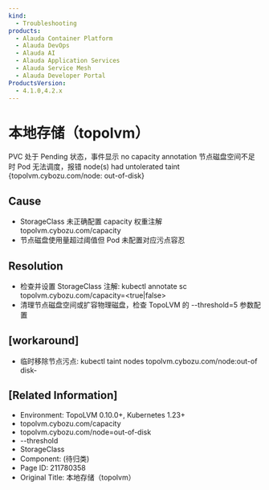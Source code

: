 ```yaml
---
kind:
  - Troubleshooting
products:
  - Alauda Container Platform
  - Alauda DevOps
  - Alauda AI
  - Alauda Application Services
  - Alauda Service Mesh
  - Alauda Developer Portal
ProductsVersion:
  - 4.1.0,4.2.x
---
```

<!-- A type of document that involves encountering a fault, diagnosing it, performing root cause analysis, and providing solutions. -->

# 本地存储（topolvm）

PVC 处于 Pending 状态，事件显示 no capacity annotation 节点磁盘空间不足时 Pod 无法调度，报错 node(s) had untolerated taint {topolvm.cybozu.com/node: out-of-disk}

## Cause
- StorageClass 未正确配置 capacity 权重注解 topolvm.cybozu.com/capacity
- 节点磁盘使用量超过阈值但 Pod 未配置对应污点容忍

## Resolution
- 检查并设置 StorageClass 注解: kubectl annotate sc <storageclass-name> topolvm.cybozu.com/capacity=<true|false>
- 清理节点磁盘空间或扩容物理磁盘，检查 TopoLVM 的 --threshold=5 参数配置

## [workaround]
- 临时移除节点污点: kubectl taint nodes <node-name> topolvm.cybozu.com/node:out-of disk-

## [Related Information]
- Environment: TopoLVM 0.10.0+, Kubernetes 1.23+
- topolvm.cybozu.com/capacity
- topolvm.cybozu.com/node=out-of-disk
- --threshold
- StorageClass
- Component: (待归类)
- Page ID: 211780358
- Original Title: 本地存储（topolvm）
